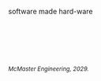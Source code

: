 software made hard-ware
<br />
<br />
<br />
<br />
<br />
<br />
<br />
<sub>*McMaster Engineering, 2029.*</sub>
